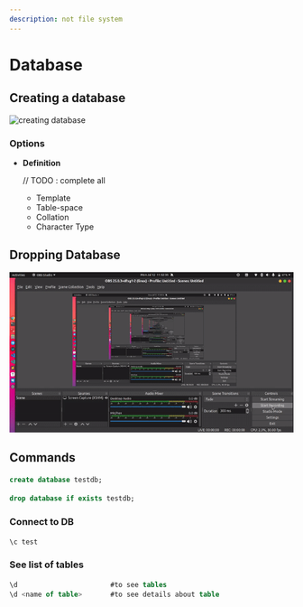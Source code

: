 ```yaml
---
description: not file system
---
```


# Database

## Creating a database

![creating database](../../.gitbook/assets/create-database%20%281%29%20%281%29%20%281%29%20%282%29%20%283%29%20%283%29%20%284%29%20%285%29%20%286%29%20%287%29%20%282%29%20%281%29%20%281%29%20%281%29%20%286%29.gif)

### Options

* **Definition**

  // TODO : complete all

  * Template 
  * Table-space
  * Collation
  * Character Type

## Dropping Database

![drop database](../../.gitbook/assets/output%20%284%29.gif)

## Commands

```sql
create database testdb;

drop database if exists testdb;
```

### Connect to DB

```sql
\c test
```

### See list of tables

```sql
\d                       #to see tables
\d <name of table>       #to see details about table
```

